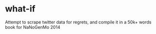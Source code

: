 what-if
=======

Attempt to scrape twitter data for regrets, and compile it in a 50k+ words book for NaNoGenMo 2014
